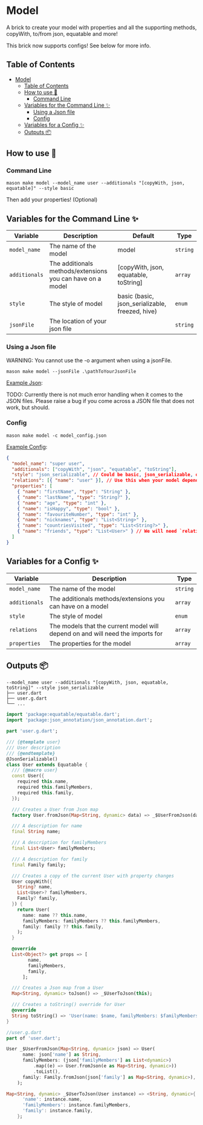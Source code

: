 # Model

A brick to create your model with properties and all the supporting methods, copyWith, to/from json, equatable and more!

This brick now supports configs! See below for more info.

## Table of Contents

- [Model](#model)
  - [Table of Contents](#table-of-contents)
  - [How to use 🚀](#how-to-use-)
    - [Command Line](#command-line)
  - [Variables for the Command Line ✨](#variables-for-the-command-line-)
    - [Using a Json file](#using-a-json-file)
    - [Config](#config)
  - [Variables for a Config ✨](#variables-for-a-config-)
  - [Outputs 📦](#outputs-)

## How to use 🚀

### Command Line

`mason make model --model_name user --additionals "[copyWith, json, equatable]" --style basic`

Then add your properties! (Optional)

## Variables for the Command Line ✨

| Variable      | Description                                                | Default                                         | Type     |
| ------------- | ---------------------------------------------------------- | ----------------------------------------------- | -------- |
| `model_name`  | The name of the model                                      | model                                           | `string` |
| `additionals` | The additionals methods/extensions you can have on a model | [copyWith, json, equatable, toString]           | `array`  |
| `style`       | The style of model                                         | basic (basic, json_serializable, freezed, hive) | `enum`   |
| `jsonFile`    | The location of your json file                             |                                                 | `string` |

### Using a Json file

WARNING: You cannot use the -o argument when using a jsonFile.

`mason make model --jsonFile .\pathToYourJsonFile`

[Example Json](https://github.com/LukeMoody01/mason_bricks/tree/master/bricks/model/json_file_template.json):

TODO: Currently there is not much error handling when it comes to the JSON files. Please raise a bug if you come across a JSON file that does not work, but should.

### Config

`mason make model -c model_config.json`

[Example Config](https://github.com/LukeMoody01/mason_bricks/tree/master/bricks/model/model_config_template.json):

```json
{
  "model_name": "super user",
  "additionals": ["copyWith", "json", "equatable", "toString"],
  "style": "json_serializable", // Could be basic, json_serializable, or freezed
  "relations": [{ "name": "user" }], // Use this when your model depends on other models
  "properties": [
    { "name": "firstName", "type": "String" },
    { "name": "lastName", "type": "String?" },
    { "name": "age", "type": "int" },
    { "name": "isHappy", "type": "bool" },
    { "name": "favouriteNumber", "type": "int" },
    { "name": "nicknames", "type": "List<String>" },
    { "name": "countriesVisited", "type": "List<String?>" },
    { "name": "friends", "type": "List<User>" } // We will need `relations` because of this model `List<User>`
  ]
}
```

## Variables for a Config ✨

| Variable      | Description                                                                    | Type     |
| ------------- | ------------------------------------------------------------------------------ | -------- |
| `model_name`  | The name of the model                                                          | `string` |
| `additionals` | The additionals methods/extensions you can have on a model                     | `array`  |
| `style`       | The style of model                                                             | `enum`   |
| `relations`   | The models that the current model will depend on and will need the imports for | `array`  |
| `properties`  | The properties for the model                                                   | `array`  |

## Outputs 📦

```
--model_name user --additionals "[copyWith, json, equatable, toString]" --style json_serializable
├── user.dart
├── user.g.dart
└── ...
```

```dart
import 'package:equatable/equatable.dart';
import 'package:json_annotation/json_annotation.dart';

part 'user.g.dart';

/// {@template user}
/// User description
/// {@endtemplate}
@JsonSerializable()
class User extends Equatable {
  /// {@macro user}
  const User({
    required this.name,
    required this.familyMembers,
    required this.family,
  });

  /// Creates a User from Json map
  factory User.fromJson(Map<String, dynamic> data) => _$UserFromJson(data);

  /// A description for name
  final String name;

  /// A description for familyMembers
  final List<User> familyMembers;

  /// A description for family
  final Family family;

  /// Creates a copy of the current User with property changes
  User copyWith({
    String? name,
    List<User>? familyMembers,
    Family? family,
  }) {
    return User(
      name: name ?? this.name,
      familyMembers: familyMembers ?? this.familyMembers,
      family: family ?? this.family,
    );
  }

  @override
  List<Object?> get props => [
        name,
        familyMembers,
        family,
      ];

  /// Creates a Json map from a User
  Map<String, dynamic> toJson() => _$UserToJson(this);

  /// Creates a toString() override for User
  @override
  String toString() => 'User(name: $name, familyMembers: $familyMembers, family: $family)';
}

//user.g.dart
part of 'user.dart';

User _$UserFromJson(Map<String, dynamic> json) => User(
      name: json['name'] as String,
      familyMembers: (json['familyMembers'] as List<dynamic>)
          .map((e) => User.fromJson(e as Map<String, dynamic>))
          .toList(),
      family: Family.fromJson(json['family'] as Map<String, dynamic>),
    );

Map<String, dynamic> _$UserToJson(User instance) => <String, dynamic>{
      'name': instance.name,
      'familyMembers': instance.familyMembers,
      'family': instance.family,
    };

```
